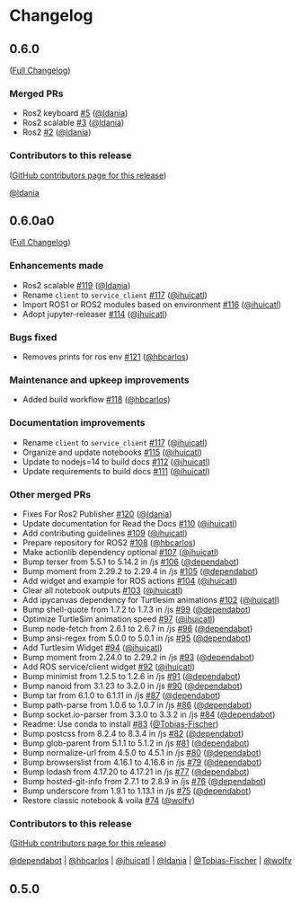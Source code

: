 # Changelog

<!-- <START NEW CHANGELOG ENTRY> -->

## 0.6.0

([Full Changelog](https://github.com/dobots/jupyter-ros/compare/0.5.0...d563833adf523fe523d2a72a440807efb17519bf))

### Merged PRs

- Ros2 keyboard [#5](https://github.com/dobots/jupyter-ros/pull/5) ([@ldania](https://github.com/ldania))
- Ros2 scalable [#3](https://github.com/dobots/jupyter-ros/pull/3) ([@ldania](https://github.com/ldania))
- Ros2 [#2](https://github.com/dobots/jupyter-ros/pull/2) ([@ldania](https://github.com/ldania))

### Contributors to this release

([GitHub contributors page for this release](https://github.com/dobots/jupyter-ros/graphs/contributors?from=2021-04-20&to=2022-10-14&type=c))

[@ldania](https://github.com/search?q=repo%3Adobots%2Fjupyter-ros+involves%3Aldania+updated%3A2021-04-20..2022-10-14&type=Issues)

<!-- <END NEW CHANGELOG ENTRY> -->

## 0.6.0a0

([Full Changelog](https://github.com/RoboStack/jupyter-ros/compare/0.5.0...1f6c46c9d24768a30817996445140d8ce956106d))

### Enhancements made

- Ros2 scalable [#119](https://github.com/RoboStack/jupyter-ros/pull/119) ([@ldania](https://github.com/ldania))
- Rename `client` to `service_client` [#117](https://github.com/RoboStack/jupyter-ros/pull/117) ([@ihuicatl](https://github.com/ihuicatl))
- Import ROS1 or ROS2 modules based on environment [#116](https://github.com/RoboStack/jupyter-ros/pull/116) ([@ihuicatl](https://github.com/ihuicatl))
- Adopt jupyter-releaser [#114](https://github.com/RoboStack/jupyter-ros/pull/114) ([@ihuicatl](https://github.com/ihuicatl))

### Bugs fixed

- Removes prints for ros env [#121](https://github.com/RoboStack/jupyter-ros/pull/121) ([@hbcarlos](https://github.com/hbcarlos))

### Maintenance and upkeep improvements

- Added build workflow [#118](https://github.com/RoboStack/jupyter-ros/pull/118) ([@hbcarlos](https://github.com/hbcarlos))

### Documentation improvements

- Rename `client` to `service_client` [#117](https://github.com/RoboStack/jupyter-ros/pull/117) ([@ihuicatl](https://github.com/ihuicatl))
- Organize and update notebooks [#115](https://github.com/RoboStack/jupyter-ros/pull/115) ([@ihuicatl](https://github.com/ihuicatl))
- Update to nodejs=14 to build docs [#112](https://github.com/RoboStack/jupyter-ros/pull/112) ([@ihuicatl](https://github.com/ihuicatl))
- Update requirements to build docs [#111](https://github.com/RoboStack/jupyter-ros/pull/111) ([@ihuicatl](https://github.com/ihuicatl))

### Other merged PRs

- Fixes For Ros2 Publisher [#120](https://github.com/RoboStack/jupyter-ros/pull/120) ([@ldania](https://github.com/ldania))
- Update documentation for Read the Docs [#110](https://github.com/RoboStack/jupyter-ros/pull/110) ([@ihuicatl](https://github.com/ihuicatl))
- Add contributing guidelines [#109](https://github.com/RoboStack/jupyter-ros/pull/109) ([@ihuicatl](https://github.com/ihuicatl))
- Prepare repository for ROS2 [#108](https://github.com/RoboStack/jupyter-ros/pull/108) ([@hbcarlos](https://github.com/hbcarlos))
- Make actionlib dependency optional [#107](https://github.com/RoboStack/jupyter-ros/pull/107) ([@ihuicatl](https://github.com/ihuicatl))
- Bump terser from 5.5.1 to 5.14.2 in /js [#106](https://github.com/RoboStack/jupyter-ros/pull/106) ([@dependabot](https://github.com/dependabot))
- Bump moment from 2.29.2 to 2.29.4 in /js [#105](https://github.com/RoboStack/jupyter-ros/pull/105) ([@dependabot](https://github.com/dependabot))
- Add widget and example for ROS actions [#104](https://github.com/RoboStack/jupyter-ros/pull/104) ([@ihuicatl](https://github.com/ihuicatl))
- Clear all notebook outputs [#103](https://github.com/RoboStack/jupyter-ros/pull/103) ([@ihuicatl](https://github.com/ihuicatl))
- Add ipycanvas dependency for Turtlesim animations [#102](https://github.com/RoboStack/jupyter-ros/pull/102) ([@ihuicatl](https://github.com/ihuicatl))
- Bump shell-quote from 1.7.2 to 1.7.3 in /js [#99](https://github.com/RoboStack/jupyter-ros/pull/99) ([@dependabot](https://github.com/dependabot))
- Optimize TurtleSim animation speed [#97](https://github.com/RoboStack/jupyter-ros/pull/97) ([@ihuicatl](https://github.com/ihuicatl))
- Bump node-fetch from 2.6.1 to 2.6.7 in /js [#96](https://github.com/RoboStack/jupyter-ros/pull/96) ([@dependabot](https://github.com/dependabot))
- Bump ansi-regex from 5.0.0 to 5.0.1 in /js [#95](https://github.com/RoboStack/jupyter-ros/pull/95) ([@dependabot](https://github.com/dependabot))
- Add Turtlesim Widget [#94](https://github.com/RoboStack/jupyter-ros/pull/94) ([@ihuicatl](https://github.com/ihuicatl))
- Bump moment from 2.24.0 to 2.29.2 in /js [#93](https://github.com/RoboStack/jupyter-ros/pull/93) ([@dependabot](https://github.com/dependabot))
- Add ROS service/client widget [#92](https://github.com/RoboStack/jupyter-ros/pull/92) ([@ihuicatl](https://github.com/ihuicatl))
- Bump minimist from 1.2.5 to 1.2.6 in /js [#91](https://github.com/RoboStack/jupyter-ros/pull/91) ([@dependabot](https://github.com/dependabot))
- Bump nanoid from 3.1.23 to 3.2.0 in /js [#90](https://github.com/RoboStack/jupyter-ros/pull/90) ([@dependabot](https://github.com/dependabot))
- Bump tar from 6.1.0 to 6.1.11 in /js [#87](https://github.com/RoboStack/jupyter-ros/pull/87) ([@dependabot](https://github.com/dependabot))
- Bump path-parse from 1.0.6 to 1.0.7 in /js [#86](https://github.com/RoboStack/jupyter-ros/pull/86) ([@dependabot](https://github.com/dependabot))
- Bump socket.io-parser from 3.3.0 to 3.3.2 in /js [#84](https://github.com/RoboStack/jupyter-ros/pull/84) ([@dependabot](https://github.com/dependabot))
- Readme: Use conda to install [#83](https://github.com/RoboStack/jupyter-ros/pull/83) ([@Tobias-Fischer](https://github.com/Tobias-Fischer))
- Bump postcss from 8.2.4 to 8.3.4 in /js [#82](https://github.com/RoboStack/jupyter-ros/pull/82) ([@dependabot](https://github.com/dependabot))
- Bump glob-parent from 5.1.1 to 5.1.2 in /js [#81](https://github.com/RoboStack/jupyter-ros/pull/81) ([@dependabot](https://github.com/dependabot))
- Bump normalize-url from 4.5.0 to 4.5.1 in /js [#80](https://github.com/RoboStack/jupyter-ros/pull/80) ([@dependabot](https://github.com/dependabot))
- Bump browserslist from 4.16.1 to 4.16.6 in /js [#79](https://github.com/RoboStack/jupyter-ros/pull/79) ([@dependabot](https://github.com/dependabot))
- Bump lodash from 4.17.20 to 4.17.21 in /js [#77](https://github.com/RoboStack/jupyter-ros/pull/77) ([@dependabot](https://github.com/dependabot))
- Bump hosted-git-info from 2.7.1 to 2.8.9 in /js [#76](https://github.com/RoboStack/jupyter-ros/pull/76) ([@dependabot](https://github.com/dependabot))
- Bump underscore from 1.9.1 to 1.13.1 in /js [#75](https://github.com/RoboStack/jupyter-ros/pull/75) ([@dependabot](https://github.com/dependabot))
- Restore classic notebook & voila [#74](https://github.com/RoboStack/jupyter-ros/pull/74) ([@wolfv](https://github.com/wolfv))

### Contributors to this release

([GitHub contributors page for this release](https://github.com/RoboStack/jupyter-ros/graphs/contributors?from=2021-04-20&to=2022-08-11&type=c))

[@dependabot](https://github.com/search?q=repo%3ARoboStack%2Fjupyter-ros+involves%3Adependabot+updated%3A2021-04-20..2022-08-11&type=Issues) | [@hbcarlos](https://github.com/search?q=repo%3ARoboStack%2Fjupyter-ros+involves%3Ahbcarlos+updated%3A2021-04-20..2022-08-11&type=Issues) | [@ihuicatl](https://github.com/search?q=repo%3ARoboStack%2Fjupyter-ros+involves%3Aihuicatl+updated%3A2021-04-20..2022-08-11&type=Issues) | [@ldania](https://github.com/search?q=repo%3ARoboStack%2Fjupyter-ros+involves%3Aldania+updated%3A2021-04-20..2022-08-11&type=Issues) | [@Tobias-Fischer](https://github.com/search?q=repo%3ARoboStack%2Fjupyter-ros+involves%3ATobias-Fischer+updated%3A2021-04-20..2022-08-11&type=Issues) | [@wolfv](https://github.com/search?q=repo%3ARoboStack%2Fjupyter-ros+involves%3Awolfv+updated%3A2021-04-20..2022-08-11&type=Issues)

## 0.5.0
